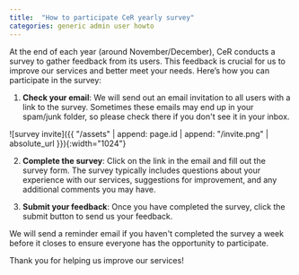 ```yaml
---
title:  "How to participate CeR yearly survey"
categories: generic admin user howto
---
```


At the end of each year (around November/December), CeR conducts a survey to gather feedback from its users. This feedback is crucial for us to improve our services and better meet your needs. Here’s how you can participate in the survey:

1. **Check your email**: We will send out an email invitation to all users with a link to the survey. Sometimes these emails may end up in your spam/junk folder, so please check there if you don't see it in your inbox.

![survey invite]({{ "/assets" | append: page.id | append: "/invite.png" | absolute_url }}){:width="1024"}

2. **Complete the survey**: Click on the link in the email and fill out the survey form. The survey typically includes questions about your experience with our services, suggestions for improvement, and any additional comments you may have.

3. **Submit your feedback**: Once you have completed the survey, click the submit button to send us your feedback.

We will send a reminder email if you haven't completed the survey a week before it closes to ensure everyone has the opportunity to participate.

Thank you for helping us improve our services!
